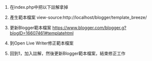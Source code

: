 1. 在index.php中把以下註解拿掉
<!-- <link rel="stylesheet" type="text/css" href="//pulipulichen.github.io/blogger/blogger/css/style-olw.css"/> -->

2. 產生範本檔案 view-source:http://localhost/blogger/template_breeze/

3. 更新Blogger範本檔案 https://www.blogger.com/blogger.g?blogID=16607461#templatehtml

4. 到Open Live Writer修正範本檔案

5. 回到1，加入註解，然後更新Blogger範本檔案，結束修正工作
